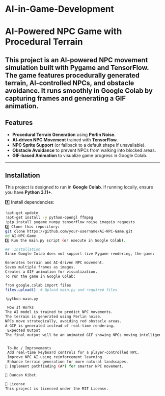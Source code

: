 # AI-in-Game-Development

# AI-Powered NPC Game with Procedural Terrain

This project is an **AI-powered NPC movement simulation** built with **Pygame** and **TensorFlow**. The game features **procedurally generated terrain**, AI-controlled **NPCs**, and **obstacle avoidance**. It runs smoothly in **Google Colab** by capturing frames and generating a **GIF animation**.
---
##  Features
-  **Procedural Terrain Generation** using **Perlin Noise**.
-  **AI-driven NPC Movement** trained with **TensorFlow**.
-  **NPC Sprite Support** (or fallback to a default shape if unavailable).
-  **Obstacle Avoidance** to prevent NPCs from walking into blocked areas.
-  **GIF-based Animation** to visualize game progress in Google Colab.
---
##  Installation
This project is designed to run in **Google Colab**. If running locally, ensure you have **Python 3.11+**.

1️⃣ Install dependencies:
```sh
!apt-get update
!apt-get install -y python-opengl ffmpeg
!pip install pygame numpy tensorflow noise imageio requests
2️⃣ Clone this repository:
git clone https://github.com/your-username/AI-NPC-Game.git
cd AI-NPC-Game
3️⃣ Run the main.py script (or execute in Google Colab).

##  Installation
Since Google Colab does not support live Pygame rendering, the game:

Generates terrain and AI-driven NPC movement.
Saves multiple frames as images.
Creates a GIF animation for visualization.
To run the game in Google Colab:

from google.colab import files
files.upload()  # Upload main.py and required files

!python main.py

 How It Works
The AI model is trained to predict NPC movements.
The terrain is generated using Perlin noise.
NPCs move strategically, avoiding red obstacle areas.
A GIF is generated instead of real-time rendering.
 Expected Output
The final output will be an animated GIF showing NPCs moving intelligently across the procedural terrain.


 To-Do / Improvements
 Add real-time keyboard controls for a player-controlled NPC.
 Improve NPC AI using reinforcement learning.
 Enhance terrain generation for more natural landscapes.
🎯 Implement pathfinding (A*) for smarter NPC movement.

👥 Duncan Kibet.

📜 License
This project is licensed under the MIT License.
